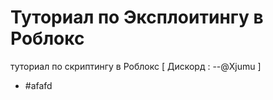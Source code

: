 # Туториал по Эксплоитингу в Роблокс
туториал по скриптингу в Роблокс    [ Дискорд : --@Xjumu ]

- #afafd
  
